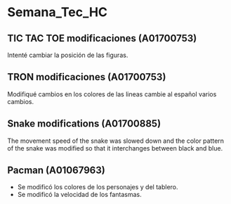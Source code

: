 # Semana_Tec_HC

## TIC TAC TOE modificaciones (A01700753)
Intenté cambiar la posición de las figuras.

## TRON modificaciones (A01700753)
Modifiqué cambios en los colores de las lineas
cambie al español
varios cambios.

## Snake modifications (A01700885)
The movement speed of the snake was slowed down and the color pattern of the snake was modified so that it interchanges between black and blue.

## Pacman (A01067963)
- Se modificó los colores de los personajes y del tablero.
- Se modificó la velocidad de los fantasmas.

